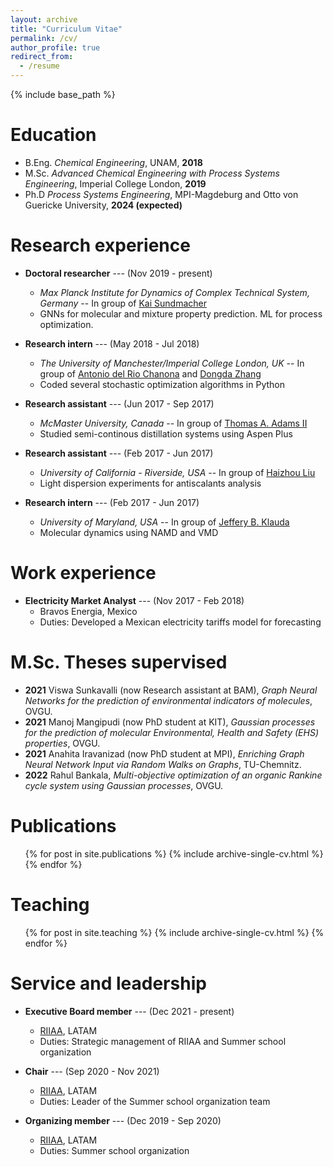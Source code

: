 ```yaml
---
layout: archive
title: "Curriculum Vitae"
permalink: /cv/
author_profile: true
redirect_from:
  - /resume
---
```


{% include base_path %}

Education
======
* B.Eng. *Chemical Engineering*, UNAM, **2018**
* M.Sc. *Advanced Chemical Engineering with Process Systems Engineering*, Imperial College London, **2019**
* Ph.D *Process Systems Engineering*, MPI-Magdeburg and Otto von Guericke University, **2024 (expected)**

Research experience
======
* **Doctoral researcher** --- (Nov 2019 - present)
  * *Max Planck Institute for Dynamics of Complex Technical System, Germany* -- In group of [Kai Sundmacher](https://www.mpi-magdeburg.mpg.de/person/24754/2316)
  * GNNs for molecular and mixture property prediction. ML for process optimization. 

* **Research intern** --- (May 2018 - Jul 2018)
  * *The University of Manchester/Imperial College London, UK* -- In group of [Antonio del Rio Chanona](https://www.imperial.ac.uk/people/a.del-rio-chanona) and [Dongda Zhang](https://www.research.manchester.ac.uk/portal/dongda.zhang.html)
  * Coded several stochastic optimization algorithms in Python

* **Research assistant** --- (Jun 2017 - Sep 2017)
  * *McMaster University, Canada* -- In group of [Thomas A. Adams II](https://www.eng.mcmaster.ca/people/faculty/thomas-adams)
  * Studied semi-continous distillation systems using Aspen Plus

* **Research assistant** --- (Feb 2017 - Jun 2017)
  * *University of California - Riverside, USA* -- In group of [Haizhou Liu](https://profiles.ucr.edu/app/home/profile/haizhou)
  * Light dispersion experiments for antiscalants analysis

* **Research intern** --- (Feb 2017 - Jun 2017)
  * *University of Maryland, USA* -- In group of [Jeffery B. Klauda](https://chbe.umd.edu/clark/faculty/324/Jeffery-Klauda)
  * Molecular dynamics using NAMD and VMD

Work experience
======
* **Electricity Market Analyst** --- (Nov 2017 - Feb 2018)
  * Bravos Energia, Mexico
  * Duties: Developed a Mexican electricity tariffs model for forecasting

M.Sc. Theses supervised
======
* **2021** Viswa Sunkavalli (now Research assistant at BAM), *Graph Neural Networks for the prediction of environmental indicators of molecules*, OVGU.
* **2021** Manoj Mangipudi (now PhD student at KIT), *Gaussian processes for the prediction of molecular Environmental, Health and Safety (EHS) properties*, OVGU.
* **2021** Anahita Iravanizad (now PhD student at MPI), *Enriching Graph Neural Network Input via Random Walks on Graphs*, TU-Chemnitz.
* **2022** Rahul Bankala, *Multi-objective optimization of an organic Rankine cycle system using Gaussian processes*, OVGU.
  

Publications
======
  <ul>{% for post in site.publications %}
    {% include archive-single-cv.html %}
  {% endfor %}</ul>
  
  
Teaching
======
  <ul>{% for post in site.teaching %}
    {% include archive-single-cv.html %}
  {% endfor %}</ul>
  
Service and leadership
======
* **Executive Board member** --- (Dec 2021 - present)
  * [RIIAA](https://www.riiaa.org/), LATAM
  * Duties: Strategic management of RIIAA and Summer school organization

* **Chair** --- (Sep 2020 - Nov 2021)
  * [RIIAA](https://www.riiaa.org/), LATAM
  * Duties: Leader of the Summer school organization team

* **Organizing member** --- (Dec 2019 - Sep 2020)
  * [RIIAA](https://www.riiaa.org/), LATAM
  * Duties: Summer school organization
